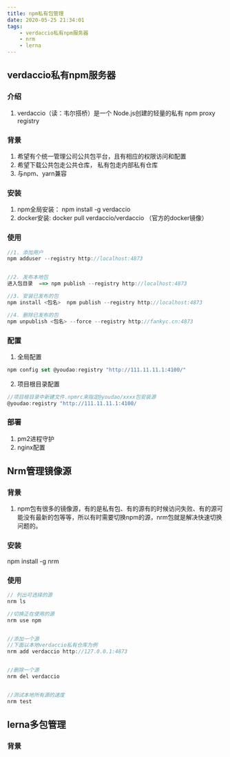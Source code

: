 ```yaml
---
title: npm私有包管理
date: 2020-05-25 21:34:01
tags:
    - verdaccio私有npm服务器
    - nrm
    - lerna
---
```

## verdaccio私有npm服务器
### 介绍
1. verdaccio（读：韦尔搭桥）是一个 Node.js创建的轻量的私有 npm proxy registry

### 背景
1. 希望有个统一管理公司公共包平台，且有相应的权限访问和配置
2. 希望下载公共包走公共仓库， 私有包走内部私有仓库
3. 与npm、yarn兼容


### 安装
1. npm全局安装： npm install -g verdaccio
2. docker安装: docker pull verdaccio/verdaccio （官方的docker镜像）


### 使用
```js
//1. 添加用户
npm adduser --registry http://localhost:4873


//2. 发布本地包
进入包目录  ==> npm publish --registry http://localhost:4873

//3. 安装已发布的包
npm install <包名>  npm publish --registry http://localhost:4873

//4. 删除已发布的包
npm unpublish <包名> --force --registry http://fankyc.cn:4873
```


### 配置
1. 全局配置
```js
npm config set @youdao:registry "http://111.11.11.1:4100/"
```

2. 项目根目录配置
```js
//项目根目录中新建文件.npmrc来指定@youdao/xxxx包安装源
@youdao:registry "http://111.11.11.1:4100/
```

### 部署
1. pm2进程守护
2. nginx配置

## Nrm管理镜像源
### 背景
1. npm包有很多的镜像源，有的是私有包、有的源有的时候访问失败、有的源可能没有最新的包等等，所以有时需要切换npm的源，nrm包就是解决快速切换问题的。

### 安装
npm install -g nrm

### 使用
```js
// 列出可选择的源
nrm ls

//切换正在使用的源
nrm use npm


//添加一个源
//下面以本地verdaccio私有仓库为例
nrm add verdaccio http://127.0.0.1:4873


//删除一个源
nrm del verdaccio


//测试本地所有源的速度
nrm test

```

## lerna多包管理

### 背景